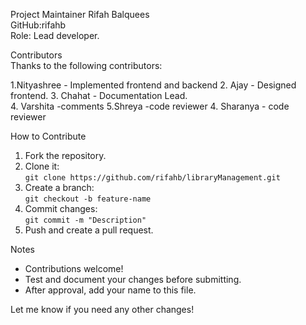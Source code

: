 

Project Maintainer
Rifah Balquees  
  GitHub:rifahb  
  Role: Lead developer.


 Contributors  
Thanks to the following contributors:

1.Nityashree - Implemented frontend and backend
2. Ajay - Designed frontend.
3. Chahat  - Documentation Lead.  
4. Varshita -comments
5.Shreya -code reviewer
4. Sharanya - code reviewer

How to Contribute
1. Fork the repository.
2. Clone it:  
   `git clone https://github.com/rifahb/libraryManagement.git`
3. Create a branch:  
   `git checkout -b feature-name`
4. Commit changes:  
   `git commit -m "Description"`
5. Push and create a pull request.


 Notes
- Contributions welcome!  
- Test and document your changes before submitting.  
- After approval, add your name to this file.



Let me know if you need any other changes!
